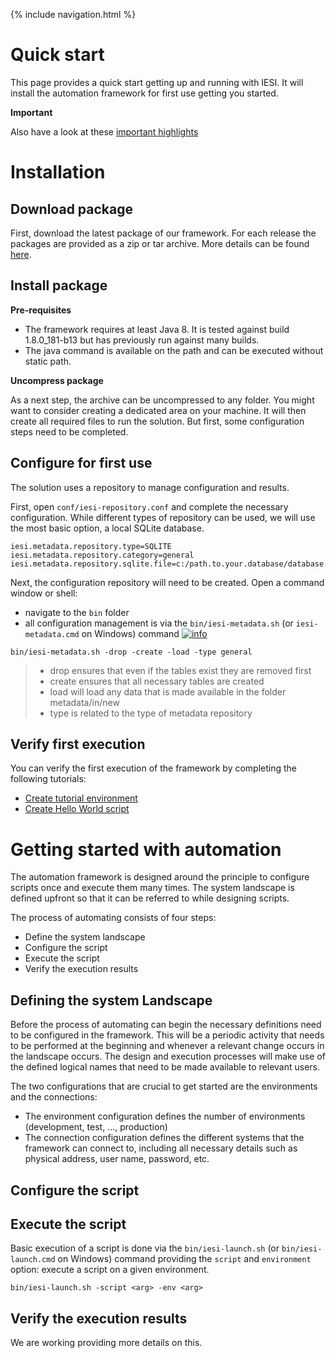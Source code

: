 {% include navigation.html %}

# Quick start

This page provides a quick start getting up and running with IESI. 
It will install the automation framework for first use getting you started. 

**Important**

Also have a look at these [important highlights](/{{site.repository}}/pages/understand/highlights.html)

# Installation

## Download package

First, download the latest package of our framework. 
For each release the packages are provided as a zip or tar archive. 
More details can be found [here](/{{site.repository}}/pages/download.html).

## Install package

**Pre-requisites**

* The framework requires at least Java 8. It is tested against build 1.8.0_181-b13 but has previously run against many builds. 
* The java command is available on the path and can be executed without static path. 

**Uncompress package**

As a next step, the archive can be uncompressed to any folder. 
You might want to consider creating a dedicated area on your machine. 
It will then create all required files to run the solution. 
But first, some configuration steps need to be completed. 

## Configure for first use 
The solution uses a repository to manage configuration and results. 

First, open `conf/iesi-repository.conf` and complete the necessary configuration. 
While different types of repository can be used, we will use the most basic option, a local SQLite database. 
```
iesi.metadata.repository.type=SQLITE 
iesi.metadata.repository.category=general
iesi.metadata.repository.sqlite.file=c:/path.to.your.database/database.db3
```

Next, the configuration repository will need to be created. Open a command window or shell: 
* navigate to the `bin` folder
* all configuration management is via the `bin/iesi-metadata.sh` (or `iesi-metadata.cmd` on Windows) command [![info](/{{site.repository}}/images/icons/question-dot.png)](/{{site.repository}}/pages/operate/operate.html)

```
bin/iesi-metadata.sh -drop -create -load -type general
```

> * drop ensures that even if the tables exist they are removed first 
> * create ensures that all necessary tables are created 
> * load will load any data that is made available in the folder metadata/in/new 
> * type is related to the type of metadata repository

## Verify first execution 

You can verify the first execution of the framework by completing the following tutorials:
* [Create tutorial environment](/{{site.repository}}/pages/tutorial/tutorialenvironment.html)
* [Create Hello World script](/{{site.repository}}/pages/tutorial/helloworldscript.html)

# Getting started with automation

The automation framework is designed around the principle to configure scripts once and execute them many times. 
The system landscape is defined upfront so that it can be referred to while designing scripts.

The process of automating consists of four steps:
* Define the system landscape
* Configure the script
* Execute the script
* Verify the execution results

## Defining the system Landscape

Before the process of automating can begin the necessary definitions need to be configured in the framework. 
This will be a periodic activity that needs to be performed at the beginning and whenever a relevant change occurs in the landscape occurs. 
The design and execution processes will make use of the defined logical names that need to be made available to relevant users.

The two configurations that are crucial to get started are the environments and the connections:
* The environment configuration defines the number of environments (development, test, ..., production)
* The connection configuration defines the different systems that the framework can connect to, including all necessary details such as physical address, user name, password, etc.

## Configure the script

## Execute the script

Basic execution of a script is done via the `bin/iesi-launch.sh` (or `bin/iesi-launch.cmd` on Windows) command providing 
the `script` and `environment` option: execute a script on a given environment. 

```
bin/iesi-launch.sh -script <arg> -env <arg>
```

## Verify the execution results

We are working providing more details on this.
